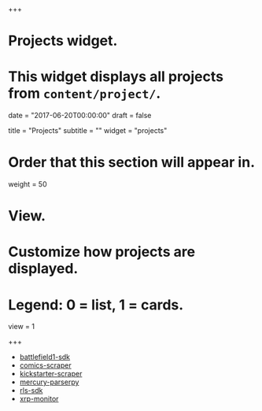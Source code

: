+++
# Projects widget.
# This widget displays all projects from `content/project/`.

date = "2017-06-20T00:00:00"
draft = false

title = "Projects"
subtitle = ""
widget = "projects"

# Order that this section will appear in.
weight = 50

# View.
# Customize how projects are displayed.
# Legend: 0 = list, 1 = cards.
view = 1

+++

- [battlefield1-sdk](https://github.com/Girbons/battlefield1-sdk)
- [comics-scraper](https://github.com/Girbons/comics-scraper)
- [kickstarter-scraper](https://github.com/Girbons/kickstarter-scraper)
- [mercury-parserpy](https://github.com/Girbons/mercury-parserpy)
- [rls-sdk](https://github.com/Girbons/rls-sdk)
- [xrp-monitor](https://github.com/Girbons/xrp-monitor)
